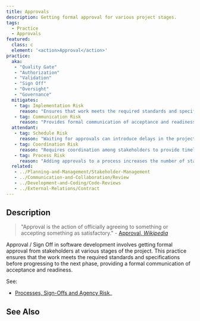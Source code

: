 ```yaml
---
title: Approvals
description: Getting formal approval for various project stages.
tags: 
  - Practice
  - Approvals
featured: 
  class: c
  element: '<action>Approval</action>'
practice:
  aka: 
   - "Quality Gate"
   - "Authorization"
   - "Validation"
   - "Sign Off"
   - "Oversight"
   - "Governance"
  mitigates:
   - tag: Implementation Risk
     reason: "Ensures that work meets the required standards and specifications before progressing."
   - tag: Communication Risk
     reason: "Provides formal communication of acceptance and readiness."
  attendant:
   - tag: Schedule Risk
     reason: "Waiting for approvals can introduce delays in the project timeline."
   - tag: Coordination Risk
     reason: "Requires coordination among stakeholders to provide timely sign-off."
   - tag: Process Risk
     reason: "Adding approvals to a process increases the number of stakeholders involved and can impact process performance."
  related:
   - ../Planning-and-Management/Stakeholder-Management
   - ../Communication-and-Collaboration/Review
   - ../Development-and-Coding/Code-Reviews
   - ../External-Relations/Contract
---
```



<PracticeIntro details={frontMatter} /> 

## Description

> "Approval is the action of officially agreeing to something or accepting something as satisfactory." - [Approval, _Wikipedia_](https://en.wikipedia.org/wiki/Approval)

Approval / Sign Off in software development involves getting formal approval from stakeholders at various stages of the project. This practice ensures that the work meets the required standards and specifications before progressing to the next phase, providing a formal communication of acceptance and readiness.

See:

- [Processes, Sign-Offs and Agency Risk](/risks/Process-Risk#processes-sign-offs-and-agency-risk)_


## See Also

<TagList tag="Approvals" />
